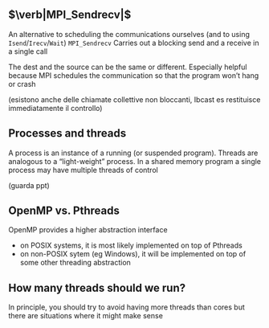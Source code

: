 ## $\verb|MPI_Sendrecv|$
An alternative to scheduling the communications ourselves (and to using `Isend`/`Irecv`/`Wait`)
`MPI_Sendrecv` Carries out a blocking send and a receive in a single call

The dest and the source can be the same or different. Especially helpful because MPI schedules the communication so that the program won’t hang or crash

(esistono anche delle chiamate collettive non bloccanti, Ibcast es restituisce immediatamente il controllo)


## Processes and threads
A process is an instance of a running (or suspended program). Threads are analogous to a “light-weight” process. In a shared memory program a single process may have multiple threads of control

(guarda ppt)
## OpenMP vs. Pthreads
OpenMP provides a higher abstraction interface
- on POSIX systems, it is most likely implemented on top of Pthreads
- on non-POSIX sytem (eg Windows), it will be implemented on top of some other threading abstraction



## How many threads should we run?
In principle, you should try to avoid having more threads than cores but there are situations where it might make sense

